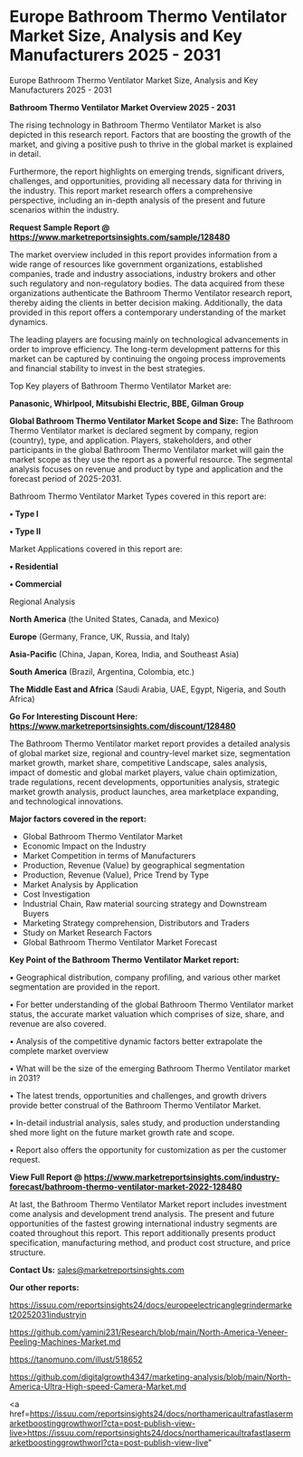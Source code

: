 # Europe Bathroom Thermo Ventilator Market Size, Analysis and Key Manufacturers 2025 - 2031
Europe Bathroom Thermo Ventilator Market Size, Analysis and Key Manufacturers 2025 - 2031


<Strong> Bathroom Thermo Ventilator Market Overview 2025 - 2031</strong>

The rising technology in Bathroom Thermo Ventilator Market is also depicted in this research report. Factors that are boosting the growth of the market, and giving a positive push to thrive in the global market is explained in detail.

Furthermore, the report highlights on emerging trends, significant drivers, challenges, and opportunities, providing all necessary data for thriving in the industry. This report market research offers a comprehensive perspective, including an in-depth analysis of the present and future scenarios within the industry.

<strong>Request Sample Report @ <a href=https://www.marketreportsinsights.com/sample/128480>https://www.marketreportsinsights.com/sample/128480</a></strong>

The market overview included in this report provides information from a wide range of resources like government organizations, established companies, trade and industry associations, industry brokers and other such regulatory and non-regulatory bodies. The data acquired from these organizations authenticate the Bathroom Thermo Ventilator research report, thereby aiding the clients in better decision making. Additionally, the data provided in this report offers a contemporary understanding of the market dynamics.

The leading players are focusing mainly on technological advancements in order to improve efficiency. The long-term development patterns for this market can be captured by continuing the ongoing process improvements and financial stability to invest in the best strategies.

Top Key players of Bathroom Thermo Ventilator Market are:

<strong>Panasonic, Whirlpool, Mitsubishi Electric, BBE, Gilman Group</strong>

<strong><b>Global Bathroom Thermo Ventilator Market Scope and Size:</b></strong>
The Bathroom Thermo Ventilator market is declared segment by company, region (country), type, and application. Players, stakeholders, and other participants in the global Bathroom Thermo Ventilator market will gain the market scope as they use the report as a powerful resource. The segmental analysis focuses on revenue and product by type and application and the forecast period of 2025-2031.

Bathroom Thermo Ventilator Market Types covered in this report are:

<strong>• Type I

• Type II</strong>

Market Applications covered in this report are:

<strong>• Residential

• Commercial</strong> 

Regional Analysis

<strong>North America</strong> (the United States, Canada, and Mexico)

<strong>Europe</strong> (Germany, France, UK, Russia, and Italy)

<strong>Asia-Pacific</strong> (China, Japan, Korea, India, and Southeast Asia)

<strong>South America</strong> (Brazil, Argentina, Colombia, etc.)

<strong>The Middle East and Africa</strong> (Saudi Arabia, UAE, Egypt, Nigeria, and South Africa)

<strong>Go For Interesting Discount Here: <a href=https://www.marketreportsinsights.com/discount/128480>https://www.marketreportsinsights.com/discount/128480</a></strong>

The Bathroom Thermo Ventilator market report provides a detailed analysis of global market size, regional and country-level market size, segmentation market growth, market share, competitive Landscape, sales analysis, impact of domestic and global market players, value chain optimization, trade regulations, recent developments, opportunities analysis, strategic market growth analysis, product launches, area marketplace expanding, and technological innovations.

<strong><b>Major factors covered in the report:</b></strong>
<ul>
  <li>Global Bathroom Thermo Ventilator Market </li>
  <li>Economic Impact on the Industry</li>
  <li>Market Competition in terms of Manufacturers</li>
  <li>Production, Revenue (Value) by geographical segmentation</li>
  <li>Production, Revenue (Value), Price Trend by Type</li>
  <li>Market Analysis by Application</li>
  <li>Cost Investigation</li>
  <li>Industrial Chain, Raw material sourcing strategy and Downstream Buyers</li>
  <li>Marketing Strategy comprehension, Distributors and Traders</li>
  <li>Study on Market Research Factors</li>
  <li>Global Bathroom Thermo Ventilator Market Forecast</li>
</ul>

<strong><b>Key Point of the Bathroom Thermo Ventilator Market report:</b></strong>

• Geographical distribution, company profiling, and various other market segmentation are provided in the report.

• For better understanding of the global Bathroom Thermo Ventilator market status, the accurate market valuation which comprises of size, share, and revenue are also covered.

• Analysis of the competitive dynamic factors better extrapolate the complete market overview

• What will be the size of the emerging Bathroom Thermo Ventilator market in 2031?

• The latest trends, opportunities and challenges, and growth drivers provide better construal of the Bathroom Thermo Ventilator Market.

• In-detail industrial analysis, sales study, and production understanding shed more light on the future market growth rate and scope.

• Report also offers the opportunity for customization as per the customer request.

<strong><b>View Full Report @ <a href=https://www.marketreportsinsights.com/industry-forecast/bathroom-thermo-ventilator-market-2022-128480>https://www.marketreportsinsights.com/industry-forecast/bathroom-thermo-ventilator-market-2022-128480</a></b></strong>


At last, the Bathroom Thermo Ventilator Market report includes investment come analysis and development trend analysis. The present and future opportunities of the fastest growing international industry segments are coated throughout this report. This report additionally presents product specification, manufacturing method, and product cost structure, and price structure.

<strong>Contact Us:</strong>
sales@marketreportsinsights.com

<strong>Our other reports:</strong>

<a href=https://issuu.com/reportsinsights24/docs/europeelectricanglegrindermarket20252031industryin>https://issuu.com/reportsinsights24/docs/europeelectricanglegrindermarket20252031industryin</a>

<a href=https://github.com/yamini231/Research/blob/main/North-America-Veneer-Peeling-Machines-Market.md>https://github.com/yamini231/Research/blob/main/North-America-Veneer-Peeling-Machines-Market.md</a>

<a href=https://tanomuno.com/illust/518652>https://tanomuno.com/illust/518652</a>

<a href=https://github.com/digitalgrowth4347/marketing-analysis/blob/main/North-America-Ultra-High-speed-Camera-Market.md>https://github.com/digitalgrowth4347/marketing-analysis/blob/main/North-America-Ultra-High-speed-Camera-Market.md</a>

<a href=https://issuu.com/reportsinsights24/docs/northamericaultrafastlasermarketboostinggrowthworl?cta=post-publish-view-live>https://issuu.com/reportsinsights24/docs/northamericaultrafastlasermarketboostinggrowthworl?cta=post-publish-view-live</a>"
